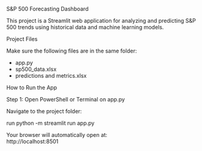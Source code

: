 S&P 500 Forecasting Dashboard

This project is a Streamlit web application for analyzing and predicting S&P 500 trends using historical data and machine learning models.

Project Files

Make sure the following files are in the same folder:

- app.py
- sp500_data.xlsx
- predictions and metrics.xlsx


How to Run the App

Step 1: Open PowerShell or Terminal on app.py

Navigate to the project folder:

run python -m streamlit run app.py

Your browser will automatically open at:  
http://localhost:8501

